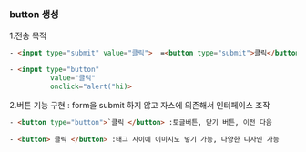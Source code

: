 ### button 생성

1.전송 목적
```html
- <input type="submit" value="클릭">  =<button type="submit">클릭</button>

- <input type="button"
          value="클릭"
          onclick="alert("hi)>
```

2.버튼 기능 구현 : form을 submit 하지 않고 자스에 의존해서 인터페이스 조작
```html
- <button type="button">`클릭 </button> :토글버튼, 닫기 버튼, 이전 다음
   
- <button> 클릭 </button> :태그 사이에 이미지도 넣기 가능, 다양한 디자인 가능
```


